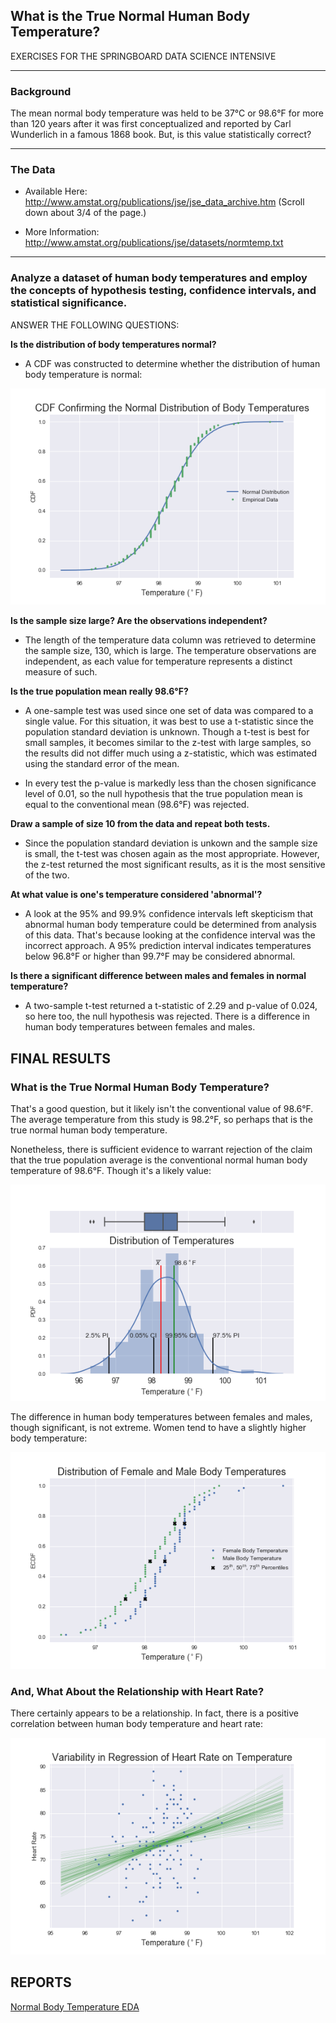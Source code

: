 ## What is the True Normal Human Body Temperature? 

EXERCISES FOR THE SPRINGBOARD DATA SCIENCE INTENSIVE

---
### Background

The mean normal body temperature was held to be 37°C or 98.6°F for more than 120 years after it was first conceptualized and reported by Carl Wunderlich in a famous 1868 book. But, is this value statistically correct?

---
### The Data
* Available Here: http://www.amstat.org/publications/jse/jse_data_archive.htm (Scroll down about 3/4 of the page.)


* More Information: http://www.amstat.org/publications/jse/datasets/normtemp.txt

---
### Analyze a dataset of human body temperatures and employ the concepts of hypothesis testing, confidence intervals, and statistical significance. 

ANSWER THE FOLLOWING QUESTIONS:

**Is the distribution of body temperatures normal?**

* A CDF was constructed to determine whether the distribution of human body temperature is normal:
    
![CDF Confirming the Normal Distribution of Human Body Temperature](reports/figures/cdf_body_temps.png)
    
**Is the sample size large? Are the observations independent?**

* The length of the temperature data column was retrieved to determine the sample size, 130, which is large. The temperature observations are independent, as each value for temperature represents a distinct measure of such.

    
**Is the true population mean really 98.6°F?**

* A one-sample test was used since one set of data was compared to a single value. For this situation, it was best to use a t-statistic since the population standard deviation is unknown. Though a t-test is best for small samples, it becomes similar to the z-test with large samples, so the results did not differ much using a z-statistic, which was estimated using the standard error of the mean.

        
* In every test the p-value is markedly less than the chosen significance level of 0.01, so the null hypothesis that the true population mean is equal to the conventional mean (98.6°F) was rejected.


**Draw a sample of size 10 from the data and repeat both tests.**

* Since the population standard deviation is unkown and the sample size is small, the t-test was chosen again as the most appropriate. However, the z-test returned the most significant results, as it is the most sensitive of the two.
    
**At what value is one's temperature considered 'abnormal'?**

* A look at the 95% and 99.9% confidence intervals left skepticism that abnormal human body temperature could be determined from analysis of this data. That's because looking at the confidence interval was the incorrect approach. A 95% prediction interval indicates temperatures below 96.8°F or higher than 99.7°F may be considered abnormal.
    
**Is there a significant difference between males and females in normal temperature?**

* A two-sample t-test returned a t-statistic of 2.29 and p-value of 0.024, so here too, the null hypothesis was rejected. There is a difference in human body temperatures between females and males.



## FINAL RESULTS

### What is the True Normal Human Body Temperature?

That's a good question, but it likely isn't the conventional value of 98.6°F. The average temperature from this study is 98.2°F, so perhaps that is the true normal human body temperature. 

Nonetheless, there is sufficient evidence to warrant rejection of the claim that the true population average is the conventional normal human body temperature of 98.6°F. Though it's a likely value:

![Distribution of Temperature Means](reports/figures/pdf_temps.png)

The difference in human body temperatures between females and males, though significant, is not extreme. Women tend to have a slightly higher body temperature:

![CDF of Female and Male Temperature Distributions](reports/figures/cdf_female_male_temps.png)


### And, What About the Relationship with Heart Rate?

There certainly appears to be a relationship. In fact, there is a positive correlation between human body temperature and heart rate:

![Regression Variance of Temperature and Heart Rate](reports/figures/regression_heartrate_temperature.png)

## REPORTS
[Normal Body Temperature EDA](http://nbviewer.jupyter.org/github/humburgc/normal_body_temp_eda/blob/master/normal_body_temp_eda.ipynb)